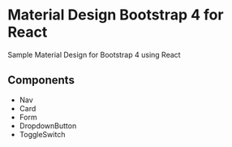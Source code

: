 # Material Design Bootstrap 4 for React
Sample Material Design for Bootstrap 4 using React

## Components
* Nav
* Card
* Form
* DropdownButton
* ToggleSwitch